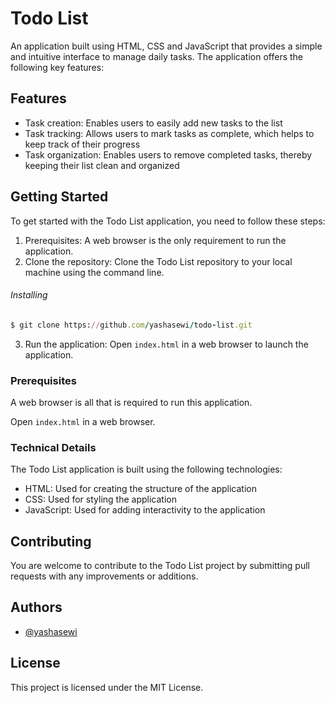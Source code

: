 # Todo List
An application built using HTML, CSS and JavaScript that provides a simple and intuitive interface to manage daily tasks.
The application offers the following key features:


## Features
- Task creation: Enables users to easily add new tasks to the list
- Task tracking: Allows users to mark tasks as complete, which helps to keep track of their progress
- Task organization: Enables users to remove completed tasks, thereby keeping their list clean and organized

## Getting Started
To get started with the Todo List application, you need to follow these steps:

1. Prerequisites: A web browser is the only requirement to run the application.
2. Clone the repository: Clone the Todo List repository to your local machine using the command line.
  ###### Installing
  ```ruby
  $ git clone https://github.com/yashasewi/todo-list.git
  ```
  
3. Run the application: Open `index.html` in a web browser to launch the application.

### Prerequisites

A web browser is all that is required to run this application.



Open `index.html` in a web browser.


### Technical Details

The Todo List application is built using the following technologies:

- HTML: Used for creating the structure of the application
- CSS: Used for styling the application
- JavaScript: Used for adding interactivity to the application


## Contributing
You are welcome to contribute to the Todo List project by submitting pull requests with any improvements or additions.

## Authors
- [@yashasewi](https://github.com/yashasewi)

## License
This project is licensed under the MIT License.
